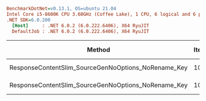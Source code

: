 ``` ini

BenchmarkDotNet=v0.13.1, OS=ubuntu 21.04
Intel Core i5-8600K CPU 3.60GHz (Coffee Lake), 1 CPU, 6 logical and 6 physical cores
.NET SDK=6.0.200
  [Host]     : .NET 6.0.2 (6.0.222.6406), X64 RyuJIT
  DefaultJob : .NET 6.0.2 (6.0.222.6406), X64 RyuJIT


```
|                                              Method | Iterations | WithSourceGenerationContext | Mean [ms] | Error [ms] | StdDev [ms] |   Gen 0 | Allocated [B] |
|---------------------------------------------------- |----------- |---------------------------- |----------:|-----------:|------------:|--------:|--------------:|
| ResponseContentSlim_SourceGenNoOptions_NoRename_Key |       1000 |                       False |  1.213 ms |  0.0045 ms |   0.0042 ms | 11.7188 |      64,002 B |
| ResponseContentSlim_SourceGenNoOptions_NoRename_Key |       1000 |                        True |  1.237 ms |  0.0114 ms |   0.0106 ms | 11.7188 |      64,018 B |
